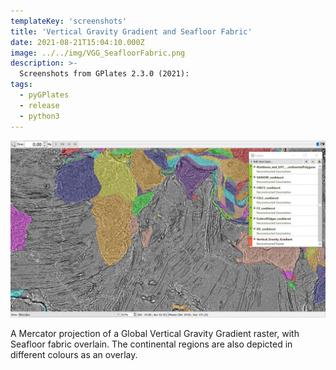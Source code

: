 ```yaml
---
templateKey: 'screenshots'
title: 'Vertical Gravity Gradient and Seafloor Fabric'
date: 2021-08-21T15:04:10.000Z
image: ../../img/VGG_SeafloorFabric.png
description: >-
  Screenshots from GPlates 2.3.0 (2021):
tags:
  - pyGPlates
  - release
  - python3
---
```

![Vertical Gravity Gradient and Seafloor Fabric](../../img/VGG_SeafloorFabric.png)

A Mercator projection of a Global Vertical Gravity Gradient raster, with Seafloor fabric overlain. The continental regions are also depicted in different colours as an overlay.
